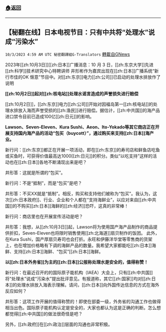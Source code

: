 ###  [:house:返回](README.md)
---


## 【秘翻在线】日本电视节目：只有中共将“处理水”说成“污染水”
`10/3/2023 4:59 AM UTC 秘密翻譯組G-Translators` [轉載自GNews](https://gnews.org/articles/1772753)

2023年[[zh:10月3日]][[zh:日本]]广播消息：10 月 3 日，[[zh:东京大学]]先进[[zh:科学]]技术研究中心特聘讲师 井形彬作为嘉宾出现在[[zh:日本]]广播系统“新行市佳的OK 惬意”节目中。对[[zh:东京]]电力[[zh:公司]]已启动的处理水排放作了说明

**[[zh:10月2日]]起对[[zh:核电站]]处理水谣言造成的声誉损失进行赔偿**

[[zh:10月2日]]，[[zh:东京]]电力[[zh:公司]]开始对因福岛第一[[zh:核电站]]的处理水排放入海而声誉受损的[[zh:渔民]]进行赔偿。据估计，[[zh:中共国]]的海产品进口禁令目前已造成100亿[[zh:日元]]的影响。

**Lawson、Seven-Eleven、Kura Sushi、Aeon、Ito-Yokado等其它商店正在开展支持国内海产品的活动“包买（buycott）”，通过购买来支持[[zh:日本]]海产业。**

新行问：[[zh:东京]]都正在开展一项活动，即在[[zh:东京]]的寿司店和鲜鱼店吃鱼或买鱼时，可获得价值最高达1000[[zh:日元]]的积分。类似“以吃支持”这样的活动也在[[zh:日本]]各地不断涌现出来是吧？

井形答：这就是所谓的“包买”。

新行问：不是“抵制”，而是“包买”是吧？

井形答：不买XX就是“抵制”。相反，购买和支持他们被称为“包买”。我认为，这次[[zh:日本政府]]、行业、企业和个人都在“支持海鲜业”，以应对来自[[zh:中共国]]的不购买[[zh:日本]]海鲜的[[zh:经济]]恐吓，这真的非常棒！

新行问：商店里也在开展宣传活动是吧？

井形答：我想，从[[zh:10月3日]]起，Lawson将为使用国产海产品制作的商品提供折扣，Seven-Eleven也将限时销售使用[[zh:北海道]]扇贝制作的饭团。 此外，在Kura Sushi，国产厚扇贝寿司也会打折。永旺和伊藤洋华堂等零售商的货架上，也在增加价格略有下调的海鲜产品的数量。我希望大家都能吃[[zh:日本]]海鲜、支持[[zh:日本]]海鲜、“包买”[[zh:日本]]海鲜。

**以[[zh:日本外务省]]为主的[[zh:日本]]公报称处理水是安全的，值得称赞！**

新行问：在最近召开的的国际原子能机构（IAEA）大会上，只有[[zh:中共国]]将“处理水”说成“污染水”提出批评意见。有报道称，其它[[zh:国家]]均对[[zh:日本]]的处理水排放入海表示理解。请问，[[zh:日本]]向外国传达信息的方式在海外反应如何？

井形答：这项工作开展的值得称赞的！即使在部委一级，外务省的沟通工作也做得相当出色。国际原子能机构认定是安全的，大家也都认为这是正确的判断。怎么想都觉得[[zh:中共国]]的做法很奇怪是吧？

另外，[[zh:政府]]在[[zh:政治]]层面的沟通也非常积极。
